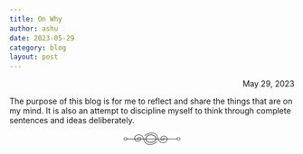```yaml
---
title: On Why
author: ashu
date: 2023-05-29
category: blog
layout: post
---
```

<div class="date" style="text-align: right;">May 29, 2023</div>

The purpose of this blog is for me to reflect and share the things that are on my mind. It is also an attempt to discipline myself to think through complete sentences and ideas deliberately.

<div style="display: flex; justify-content: center;">
  <img src="/assets/images/230617-page-ending-flourish.png" alt="image" style="max-width: 100px;">
</div>